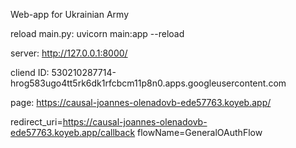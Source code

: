 Web-app for Ukrainian Army

reload main.py:
uvicorn main:app --reload

server:
http://127.0.0.1:8000/

cliend ID:
530210287714-hrog583ugo4tt5rk6dk1rfcbcm11p8n0.apps.googleusercontent.com


page:
https://causal-joannes-olenadovb-ede57763.koyeb.app/

redirect_uri=https://causal-joannes-olenadovb-ede57763.koyeb.app/callback flowName=GeneralOAuthFlow
